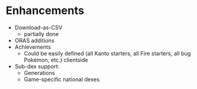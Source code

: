 # Enhancements
- Download-as-CSV
    - partially done
- ORAS additions
- Achievements
    - Could be easily defined (all Kanto starters, all Fire starters, all bug Pokémon, etc.) clientside
- Sub-dex support:
    - Generations
    - Game-specific national dexes

